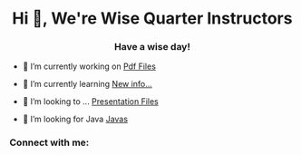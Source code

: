 <h1 align="center">Hi 👋, We're Wise Quarter Instructors</h1>
<h3 align="center">Have a wise day!</h3>

- 🔭 I’m currently working on [Pdf Files](#)

- 🌱 I’m currently learning [New info...](#)

- 👯 I’m looking to ... [Presentation Files](#)

- 🤝 I’m looking for Java [Javas](#)

<h3 align="left">Connect with me:</h3>
<p align="left">
</p>
